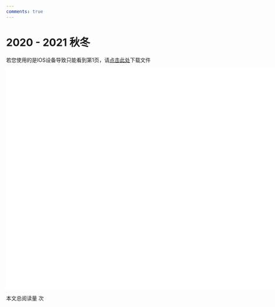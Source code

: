 ```yaml
---
comments: true
---
```

# 2020 - 2021 秋冬

<object data="2020-2021 秋冬 工程图学 期末试题.pdf" type="application/pdf" width="150%" height="800">
    <p>若您使用的是IOS设备导致只能看到第1页，请<a href="2020-2021 秋冬 工程图学 期末试题.pdf">点击此处</a>下载文件</p>
    <iframe src="2020-2021 秋冬 工程图学 期末试题.pdf#navpanes=0" width="500%" height="600" frameborder="0"></iframe>
    
</object>

<span id="busuanzi_container_page_pv">本文总阅读量 <span id="busuanzi_value_page_pv"></span> 次</span>
